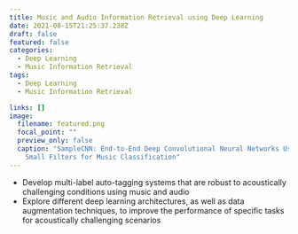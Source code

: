 ```yaml
---
title: Music and Audio Information Retrieval using Deep Learning
date: 2021-08-15T21:25:37.238Z
draft: false
featured: false
categories:
  - Deep Learning
  - Music Information Retrieval
tags:
  - Deep Learning
  - Music Information Retrieval

links: []
image:
  filename: featured.png
  focal_point: ""
  preview_only: false
  caption: "SampleCNN: End-to-End Deep Convolutional Neural Networks Using Very
    Small Filters for Music Classification"
---
```



* Develop multi-label auto-tagging systems that are robust to acoustically challenging conditions using music and audio
* Explore different deep learning architectures, as well as data augmentation techniques, to improve the performance of specific tasks for acoustically challenging scenarios
